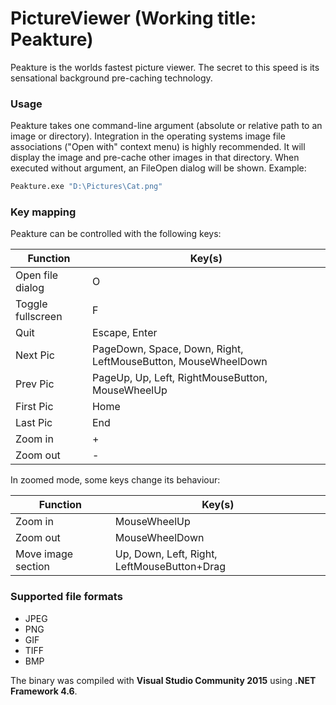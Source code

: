 # PictureViewer (Working title: Peakture)
Peakture is the worlds fastest picture viewer. The secret to this speed is its sensational background pre-caching technology.


### Usage
Peakture takes one command-line argument (absolute or relative path to an image or directory). Integration in the operating systems image file associations ("Open with" context menu) is highly recommended.
It will display the image and pre-cache other images in that directory. When executed without argument, an FileOpen dialog will be shown.
Example:
```sh
Peakture.exe "D:\Pictures\Cat.png"
```

### Key mapping

Peakture can be controlled with the following keys:

| Function | Key(s) |
| ------ | ------ |
| Open file dialog | O |
| Toggle fullscreen | F |
| Quit | Escape, Enter |
| Next Pic | PageDown, Space, Down, Right, LeftMouseButton, MouseWheelDown |
| Prev Pic | PageUp, Up, Left, RightMouseButton, MouseWheelUp |
| First Pic | Home |
| Last Pic | End |
| Zoom in | + |
| Zoom out | - |

In zoomed mode, some keys change its behaviour:

| Function | Key(s) |
| ------ | ------ |
| Zoom in | MouseWheelUp |
| Zoom out | MouseWheelDown |
| Move image section | Up, Down, Left, Right, LeftMouseButton+Drag |

### Supported file formats
* JPEG
* PNG
* GIF
* TIFF
* BMP

The binary was compiled with **Visual Studio Community 2015** using **.NET Framework 4.6**.